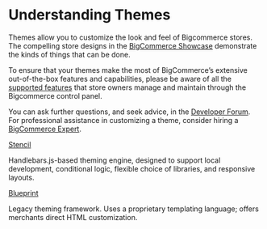 # Understanding Themes

<!-- For information about our new themes framework, **Stencil**, please explore our [Stencil documentation](https://stencil.bigcommerce.com/docs/).

For information about our legacy  Blueprint themes framework, please follow the navigation links within this portal. -->

Themes allow you to customize the look and feel of Bigcommerce stores. The compelling store designs in the [BigCommerce&#160;Showcase](http://www.bigcommerce.com/showcase/) demonstrate the kinds of things that can be done.

To ensure that your themes make the most of BigCommerce’s extensive out-of-the-box features and capabilities, please be aware of all the [supported features](https://www.bigcommerce.com/features/all/) that store owners manage and maintain through the Bigcommerce control panel.

You can ask further questions, and seek advice, in the [Developer Forum](https://forum.bigcommerce.com/s/group/0F913000000HLjECAW). For professional assistance in customizing a theme, consider hiring a [BigCommerce Expert](http://www.bigcommerce.com/experts/).

<span class="fake-h3"> <a href="//stencil.bigcommerce.com/docs" target="_blank">Stencil</a> </span>

  Handlebars.js-based theming engine, designed to support  local development, conditional logic, flexible choice of libraries, and responsive layouts.

<span class="fake-h3"> [Blueprint](/themes/blueprint) </span>

  Legacy theming framework. Uses a proprietary templating language; offers merchants direct HTML customization.
